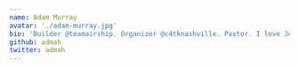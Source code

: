 ```yaml
---
name: Adam Murray 
avatar: './adam-murray.jpg'
bio: 'Builder @teamairship. Organizer @c4tknashville. Pastor. I love Jesus, my family, and building things.'
github: admah
twitter: admah
---
```

